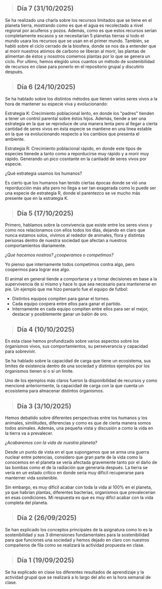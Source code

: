 
>## **Día 7 (31/10/2025)**

Se ha realizado una charla sobre los recursos limitados que se tiene en el planeta tierra, mostrando como es que el agua es recolectado a nivel regional por acuíferos y pozos.
Además, como es que estos recursos serían completamente escasos y se necesitarían 5 planetas tierras si todo el mundo usara los recursos que se usan en el primer mundo.
También, se habló sobre el ciclo cerrado de la biosfera, donde se nos da a entender que al morir nuestros atómos de carbono se liberan al morir, las plantas de alimentan de éstos y nosotros comemos plantas por lo que se genera un ciclo.
Por ultimo, hemos elegido unos cuantos un método de sostenibilidad de recursos en clase para ponerlo en el repositorio grupal y discutirlo después.


>## **Día 6 (24/10/2025)**

Se ha hablado sobre los distintos métodos que tienen varios seres vivos a la hora de mantener su especie viva y evolucionando:

Estrategia K: Crecimiento poblacional lento, en donde los "padres" tienden a tener un control parental sobre éstos hijos. Además, tiende a ser una estrategia en la que se reproduce de una manera lenta pero al llegar a cierta cantidad de seres vivos en ésta especie se mantiene en una linea estable en la que va evolucionando respecto a los cambios que presenta el ambiente. 

Estrategia R: Crecimiento poblacional rápido, en donde este tipos de especies tienede a tanto como a reporducirse muy rápido y a morir muy rápido. Generando un pico cosntante en la cantiadd de seres vivos por especie.

¿Qué estrategia usamos los humanos?

Es cierto que los humanos han tenido ciertas épocas donde se vió una reporducción más alta pero no llega a ser tan exagerada como lo puede ser una especie de estrategia R, donde el parentezco se ve mucho más presente que en la estrategia K.


>## **Día 5 (17/10/2025)**

Primero, hablamos sobre la convivencia que existe entre los seres vivos y como nos relacionamos con ellos todos los días, dejando en claro que nunca estamos solos, vivimos al rededor de animales, flora y distintas personas dentro de nuestra sociedad que afectan a nuestros comportamientos diariamente.

*¿Qué hacemos nostros? ¿cooperamos o competimos?*

Yo pienso que internamente todos competimos contra algo, pero coopermos para lograr ese algo.

El animal en general tiende a comportarse y a tomar decisiones en base a la supervivencia de si mismo y hace lo que sea necesario para mantenerse en pie. Un ejemplo que me hizo pensarlo fue el equipo de futbol:

- Distintos equipos compiten para ganar el torneo.
- Cada equipo coopera entre ellos para ganar el partido.
- Internamente en cada equipo compiten entre ellos para ser el mejor, destacar y posiblemente ganar un balón de oro.


>## **Día 4 (10/10/2025)**

En esta clase hemos profundizado sobre varios aspectos sobre los órganismos vivos, sus comportamientos, su perseverancia y capacidad para sobrevivir.

Se ha hablado sobre la capacidad de carga que tiene un ecosistema, sus limites de existencia dentro de una sociedad y distintos ejemplos por los órganismos tienen si o sí un límite.

Uno de los ejemplos más claros fueron la disponibilidad de recursos y como mencioné anteriormente, la capacidad de carga con la que cuenta un ecosistema para almacenar distintos órganismos.

>## **Día 3 (3/10/2025)**

Hemos debatido sobre diferentes perspectivas entre los humanos y los animales, similitudes, diferencias y como es que de cierta manera somos todos animales.
Además, una pequeña vista y discusión a como la vida en la tierra va a prevalecer.

*¿Acabaremos con la vida de nuestra planeta?*

Desde un punto de vista en el que supongamos que se arma una guerra nuclear entre potencias, considero que gran parte de la vida como la conocemos en el planeta se vería afectada gravemente tanto por el daño de las bombas como el de la radiación que generaría después. La tierra se vería en un estado crítico en donde sería muy dificil recuperarse para manterner vida sostenible.

Sin embargo, es muy dificil acabar con toda la vida al 100% en el planeta, ya que habrían plantas, diferentes bacterias, organismos que prevalecerían en esas condiciones. Mi respuesta es que es muy dificl acabar con la vida completa del planeta.


>## **Día 2 (26/09/2025)**

Se han explicado los conceptos principales de la asignatura como lo es la sostenibilidad y sus 3 dimensiones fundamentales para la sostenibilidad para que funciones una sociedad y hemos dejado en claro con nuestros compañeros de fila como se realizará la actividad propuesta en clase.

>## **Día 1 (19/09/2025)**

Se ha explicado en clase los diferentes resultados de aprendizaje y la actividad grupal que se realizará a lo largo del año en la hora semanal de clase.
